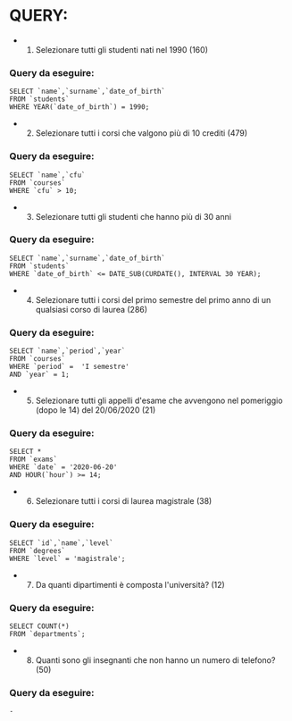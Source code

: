 # QUERY:

- 1.  Selezionare tutti gli studenti nati nel 1990 (160)

### Query da eseguire:

    SELECT `name`,`surname`,`date_of_birth`
    FROM `students`
    WHERE YEAR(`date_of_birth`) = 1990;

- 2.  Selezionare tutti i corsi che valgono più di 10 crediti (479)

### Query da eseguire:

    SELECT `name`,`cfu`
    FROM `courses`
    WHERE `cfu` > 10;

- 3. Selezionare tutti gli studenti che hanno più di 30 anni

### Query da eseguire:

    SELECT `name`,`surname`,`date_of_birth`
    FROM `students`
    WHERE `date_of_birth` <= DATE_SUB(CURDATE(), INTERVAL 30 YEAR);

- 4. Selezionare tutti i corsi del primo semestre del primo anno di un qualsiasi corso di
     laurea (286)

### Query da eseguire:

    SELECT `name`,`period`,`year`
    FROM `courses`
    WHERE `period` =  'I semestre'
    AND `year` = 1;

- 5. Selezionare tutti gli appelli d'esame che avvengono nel pomeriggio (dopo le 14) del
     20/06/2020 (21)

### Query da eseguire:

    SELECT *
    FROM `exams`
    WHERE `date` = '2020-06-20'
    AND HOUR(`hour`) >= 14;

- 6. Selezionare tutti i corsi di laurea magistrale (38)

### Query da eseguire:

    SELECT `id`,`name`,`level`
    FROM `degrees`
    WHERE `level` = 'magistrale';

- 7. Da quanti dipartimenti è composta l'università? (12)

### Query da eseguire:

    SELECT COUNT(*)
    FROM `departments`;

- 8. Quanti sono gli insegnanti che non hanno un numero di telefono? (50)

### Query da eseguire:

    -
